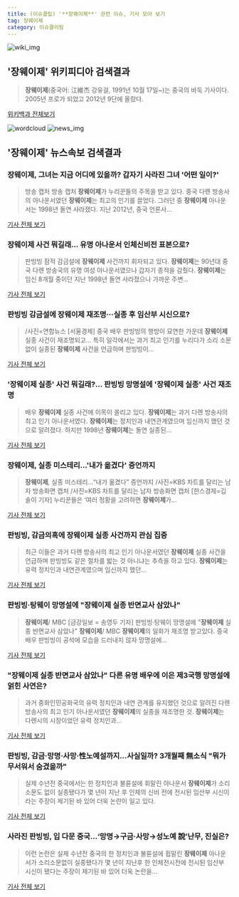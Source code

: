 ```yaml
---
title: (이슈클립) '**장웨이제**' 관련 이슈, 기사 모아 보기
tag: 장웨이제
category: 이슈클리핑
---
```

![wiki_img](https://user-images.githubusercontent.com/42597476/44503234-41136a80-a6d0-11e8-9071-6fc6418eafe4.png)
## **'**장웨이제**'** 위키피디아 검색결과
>**장웨이제**(중국어: 江維杰 강유걸, 1991년 10월 17일~)는 중국의 바둑 기사이다. 2005년 프로가 되었고 2012년 9단에 올랐다.

<a href="https://ko.wikipedia.org/wiki/장웨이제" target="_blank">위키백과 전체보기</a>

![wordcloud](https://s3.ap-northeast-2.amazonaws.com/lyrics101-wordcloud/2018-09-08-1536388829.png)
![news_img](https://user-images.githubusercontent.com/42597476/44507050-1206f400-a6e4-11e8-8d98-7ffbfebb353f.png)
## **'**장웨이제**'** 뉴스속보 검색결과
### **장웨이제**, 그녀는 지금 어디에 있을까? 갑자기 사라진 그녀 '어떤 일이?'

>방송 캡처 방송 캡처 **장웨이제**가 누리꾼들의 주목을 받고 있다. 중국 다롄 방송사의 아나운서였던 **장웨이제**는 최고의 인기를 끌었다. 그러던 중 **장웨이제** 아나운서는 1998년 돌연 사라졌다.   지난 2012년, 중국 언론사...

<a href="http://www.mediajeju.com/news/articleView.html?idxno=309481" target="_blank">기사 전체 보기</a>

### **장웨이제** 사건 뭐길래... 유명 아나운서 인체신비전 표본으로?

>판빙빙 잠적 감금설에 **장웨이제** 사건까지 회자되고 있다. **장웨이제**는 90년대 중국 다롄 방송국의 유명 여성 아나운서였으나 갑자기 종적을 감췄다. **장웨이제**는 임신 8개월 중이던 지난 1998년 돌연 사라졌으나 가까운 주변...

<a href="http://www.kookje.co.kr/news2011/asp/newsbody.asp?code=0500&key=20180908.99099003170" target="_blank">기사 전체 보기</a>

### 판빙빙 감금설에 **장웨이제** 재조명···실종 후 임산부 시신으로?

>/사진=연합뉴스 [서울경제] 중국 배우 판빙빙의 행방이 묘연한 가운데 **장웨이제** 실종 사건이 재조명되고... 특히 일각에서는 과거 최고 인기를 누리다가 소리 소문 없이 실종된 **장웨이제** 사건을 언급하며 판빙빙이...

<a href="http://www.sedaily.com/NewsView/1S4K33Y4KH" target="_blank">기사 전체 보기</a>

### '**장웨이제** 실종' 사건 뭐길래?… 판빙빙 망명설에 '**장웨이제** 실종' 사건 재조명

>  배우 **장웨이제** 실종 사건에 이목이 쏠리고 있다. **장웨이제**는 과거 다롄 방송사의 최고 인기 아나운서였다. **장웨이제**는 정치인과 내연관계였으며 임신까지 했던 것으로 알려졌다. 하지만 1998년 **장웨이제**는 돌연 실종된...

<a href="http://www.newscj.com/news/articleView.html?idxno=553310" target="_blank">기사 전체 보기</a>

### **장웨이제**, 실종 미스테리…'내가 옮겼다' 증언까지

>**장웨이제**, 실종 미스테리…“내가 옮겼다” 증언까지 /사진=KBS 차트를 달리는 남자 방송화면 캡처 /사진=KBS 차트를 달리는 남자 방송화면 캡처 [한스경제=김솔이 기자] 누리꾼들은 ‘여러 정황을 고려하면 **장웨이제**가...

<a href="http://www.sporbiz.co.kr/news/articleView.html?idxno=270577" target="_blank">기사 전체 보기</a>

### 판빙빙, 감금의혹에 **장웨이제** 실종 사건까지 관심 집중

>최근 이들은 과거 다롄 방송사의 최고 인기 아나운서였던 **장웨이제** 실종 사건을 언급하며 판빙빙도 같은 절차를 밟는 것 아니냐는 추측을 하고 있다. **장웨이제**는 유력 정치인과 내연관계였으며 임신까지 했던...

<a href="http://www.nextdaily.co.kr/news/article.html?id=20180908800036" target="_blank">기사 전체 보기</a>

### 판빙빙·탕웨이 망명설에 "**장웨이제** 실종 반면교사 삼았나"

>**장웨이제**/ MBC [금강일보 = 송영두 기자] 판빙빙·탕웨이 망명설에 "**장웨이제** 실종 반면교사 삼았나" **장웨이제**/ MBC **장웨이제**의 일화가 재조명 받고있다. 중국 배우 판빙빙이 공석에 모습을 드러내지 않자 망명설에...

<a href="http://www.ggilbo.com/news/articleView.html?idxno=543771" target="_blank">기사 전체 보기</a>

### "**장웨이제** 실종 반면교사 삼았나" 다른 유명 배우에 이은 제3국행 망명설에 얽힌 사연은?

>과거 중화인민공화국의 유력 정치인과 내연 관계를 유지했던 것으로 알려진 다롄 방송사의 최고 인기 아나운서였던 **장웨이제**의 실종을 재조명한 것. **장웨이제**는 다롄시의 시장이었던 유력 정치인과...

<a href="http://www.siminilbo.co.kr/news/articleView.html?idxno=578248" target="_blank">기사 전체 보기</a>

### 판빙빙, 감금·망명·사망·性노예설까지…사실일까? 3개월째 無소식 "뭐가 무서워서 숨겼을까"

>실제 수년전 중국에서는 한 정치인과 불륜설에 휘말린 아나운서 **장웨이제**가 소리 소문도 없이 실종됐다가 몇 년이 지난 후 인체의 신비 전에 전시된 임산부 시신이라는 주장이 제기된 바 있어 더욱 논란이 일고 있다.

<a href="http://www.jemin.com/news/articleView.html?idxno=537667" target="_blank">기사 전체 보기</a>

### 사라진 판빙빙, 입 다문 중국…‘망명→구금·사망→성노예 說’난무, 진실은?

>이런 논란은 실제 수년전 중국의 한 정치인과 불륜설에 휩말린 **장웨이제** 아나운서가 소리소문없이 실종됐다가 몇 년이 지난후 한 인체전시전에 전시된 임산부 시신이 됐다는 주장이 제기된 바 있어 더욱 논란을...

<a href="http://news.heraldcorp.com/view.php?ud=20180908000049" target="_blank">기사 전체 보기</a>


